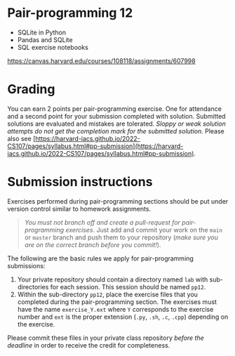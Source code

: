 # Pair-programming 12

* SQLite in Python
* Pandas and SQLite
* SQL exercise notebooks

<https://canvas.harvard.edu/courses/108118/assignments/607998>

# Grading

You can earn 2 points per pair-programming exercise.  One for attendance and a
second point for your submission completed with solution.  Submitted solutions
are evaluated and mistakes are tolerated.  _Sloppy or weak solution attempts do
not get the completion mark for the submitted solution._  Please also see
[https://harvard-iacs.github.io/2022-CS107/pages/syllabus.html#pp-submission](https://harvard-iacs.github.io/2022-CS107/pages/syllabus.html#pp-submission).


# Submission instructions

Exercises performed during pair-programming sections should be put under version
control similar to homework assignments.

> _You must not branch off and create a pull-request for pair-programming
> exercises_.  Just add and commit your work on the `main` or `master` branch
> and push them to your repository (_make sure you are on the correct branch
> before you commit!_).

The following are the basic rules we apply for pair-programming submissions:

1. Your private repository should contain a directory named `lab` with
   sub-directories for each session. This session should be named `pp12`.
2. Within the sub-directory `pp12`, place the exercise files that you completed
   during the pair-programming section. The exercises must have the name
   `exercise_Y.ext` where `Y` corresponds to the exercise number and `ext` is
   the proper extension (`.py`, `.sh`, `.c`, `.cpp`) depending on the exercise.

Please commit these files in your private class repository _before the deadline_
in order to receive the credit for completeness.
